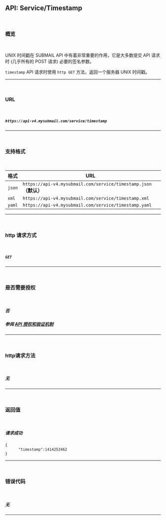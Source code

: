 ## API: Service/Timestamp

<br>

### **概览**

<br>

UNIX 时间戳在 SUBMAIL API 中有着非常重要的作用，它是大多数提交 API 请求时 (几乎所有的 POST 请求) 必要的签名参数。

`timestamp` API 请求时使用 `http GET` 方法，返回一个服务器 UNIX 时间戳。

---

<br>

### **URL**

<br>

##### `https://api-v4.mysubmail.com/service/timestamp`

---

<br>

### **支持格式**

<br>

| 格式   | URL                                                          |
| ------ | ------------------------------------------------------------ |
| `json` | `https://api-v4.mysubmail.com/service/timestamp.json `**（默认）** |
| `xml`  | `https://api-v4.mysubmail.com/service/timestamp.xml`         |
| `yaml` | `https://api-v4.mysubmail.com/service/timestamp.yaml`        |

------

<br>

### **http 请求方式**

<br>

##### **`GET`**

---

<br>

### **是否需要授权**

<br>

##### **否**

##### 参阅 [API 授权和验证机制](https://www.mysubmail.com/documents/VBcbe)

---

<br>

### **http请求方法**

<br>

##### **无**

---

  <br>

### **返回值**

<br>

##### 请求成功


```
{
      "timestamp":1414253462
}
```

---

<br>

### **错误代码**

<br>

##### 无

---